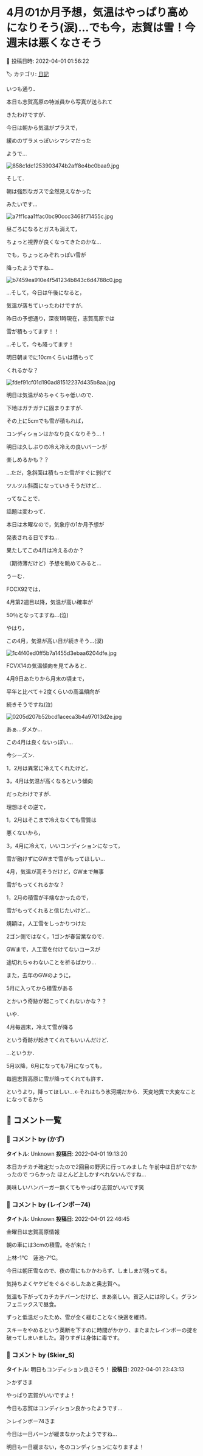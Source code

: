 # 4月の1か月予想，気温はやっぱり高めになりそう(涙)…でも今，志賀は雪！今週末は悪くなさそう

📅 投稿日時: 2022-04-01 01:56:22

🏷️ カテゴリ: [日記](cc4b5682fb7b8b144980957a978653fb0.md)

いつも通り．


本日も志賀高原の特派員から写真が送られて


きたわけですが．





今日は朝から気温がプラスで，


緩めのザラメっぽいシマシマだった


ようで…




![858c1dc1253903474b2aff8e4bc0baa9.jpg](images/858c1dc1253903474b2aff8e4bc0baa9.jpg)




そして．


朝は強烈なガスで全然見えなかった


みたいです…




![a7ff1caa1ffac0bc90ccc3468f71455c.jpg](images/a7ff1caa1ffac0bc90ccc3468f71455c.jpg)




昼ごろになるとガスも消えて，


ちょっと視界が良くなってきたのかな…


でも，ちょっとみぞれっぽい雪が


降ったようですね…




![b7459ea910e4f541234b843c6d4788c0.jpg](images/b7459ea910e4f541234b843c6d4788c0.jpg)







…そして，今日は午後になると，


気温が落ちていったわけですが．





昨日の予想通り，深夜1時現在，志賀高原では


雪が積もってます！！


…そして，今も降ってます！


明日朝までに10cmくらいは積もって


くれるかな？




![fdef91cf01d190ad81512237d435b8aa.jpg](images/fdef91cf01d190ad81512237d435b8aa.jpg)







明日は気温がめちゃくちゃ低いので．


下地はガチガチに固まりますが．


その上に5cmでも雪が積もれば，


コンディションはかなり良くなりそう…！


明日は久しぶりの冷え冷えの良いバーンが


楽しめるかも？？





…ただ，急斜面は積もった雪がすぐに剝げて


ツルツル斜面になっていきそうだけど…





ってなことで．


話題は変わって．


本日は木曜なので，気象庁の1か月予想が


発表される日ですね…





果たしてこの4月は冷えるのか？


（期待薄だけど）予想を眺めてみると…


うーむ．


FCCX92では，


4月第2週目以降，気温が高い確率が


50％となってますね…(泣)


やはり，


この4月，気温が高い日が続きそう…(涙)




![1c4f40ed0ff5b7a1455d3ebaa6204dfe.jpg](images/1c4f40ed0ff5b7a1455d3ebaa6204dfe.jpg)







FCVX14の気温傾向を見てみると．


4月9日あたりから月末の頃まで，


平年と比べて＋2度くらいの高温傾向が


続きそうですね(泣)




![0205d207b52bcd1aceca3b4a97013d2e.jpg](images/0205d207b52bcd1aceca3b4a97013d2e.jpg)







あぁ…ダメか…


この4月は良くないっぽい…





今シーズン．


1，2月は異常に冷えてくれたけど，


3，4月は気温が高くなるという傾向


だったわけですが．


理想はその逆で，


1，2月はそこまで冷えなくても雪質は


悪くないから，


3，4月に冷えて，いいコンディションになって，


雪が融けずにGWまで雪がもってほしい…





4月，気温が高そうだけど，GWまで無事


雪がもってくれるかな？


1，2月の積雪が半端なかったので，


雪がもってくれると信じたいけど…


焼額は，人工雪をしっかりつけた


2ゴン側ではなく，1ゴンが春営業なので．


GWまで，人工雪を付けてないコースが


途切れちゃわないことを祈るばかり…





また，去年のGWのように，


5月に入ってから積雪がある


とかいう奇跡が起こってくれないかな？？





いや．


4月毎週末，冷えて雪が降る


という奇跡が起きてくれてもいいんだけど．





…というか．


5月以降，6月になっても7月になっても，


毎週志賀高原に雪が降ってくれても許す．


というより，降ってほしい…←それはもう氷河期だから．天変地異で大変なことになってるから

## 💬 コメント一覧

### 💬 コメント by (かず)
**タイトル**: Unknown
**投稿日**: 2022-04-01 19:13:20

本日カチカチ確定だったので2回目の野沢に行ってみました  午前中は日がでなかったので つらかった  ほとんど上しかすべれないんですね…

美味しいハンバーガー無くてもやっぱり志賀がいいです笑

### 💬 コメント by (レインボー74)
**タイトル**: Unknown
**投稿日**: 2022-04-01 22:46:45

金曜日は志賀高原情報

朝の車には3cmの積雪。冬が来た！

上林-1℃　蓮池-7℃。

今日は朝圧雪なので、夜の雪にもかかわらず、しましまが残ってる。

気持ちよくヤケビをぐるぐるしたあと奥志賀へ。

気温も下がってカチカチバーンだけど、まあ楽しい。貧乏人には珍しく。グランフェニックスで昼食。

ずっと低温だったため、雪が全く緩むことなく快適を維持。

スキーをやめるという英断を下すのに時間がかかり、またまたレインボーの掟を破ってしまいました。滑りすぎは身体に毒です。

### 💬 コメント by (Skier_S)
**タイトル**: 明日もコンディション良さそう！
**投稿日**: 2022-04-01 23:43:13

＞かずさま

やっぱり志賀がいいですよ！

今日も志賀はコンディション良かったようです…



＞レインボー74さま

今日は一日バーンが緩まなかったようですね…

明日も一日緩まない，冬のコンディションになりますよ！

